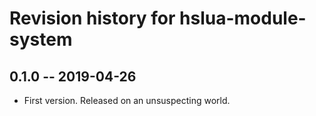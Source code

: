 # Revision history for hslua-module-system

## 0.1.0 -- 2019-04-26

* First version. Released on an unsuspecting world.
